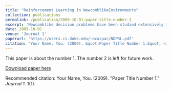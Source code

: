 ```yaml
---
title: "Reinforcement Learning in NewcomblikeEnvironments"
collection: publications
permalink: /publication/2009-10-01-paper-title-number-1
excerpt: 'Newcomblike decision problems have been studied extensively in the decision theory literature, but they have so far been largely absent in the reinforcement learning literature. In this paper we study value-based re-inforcement learning algorithms in the Newcomblike setting, and answer some of the fundamental theoretical questions about the behaviour of such algorithms in these environments. We show that a value-based reinforcement learning agent cannot converge to a policy that is not ratifiable. This gives us a powerful tool for reasoning about the limit behaviour of agents –- for example, it lets us show that there are Newcomblike environments in which a reinforcement learning agent cannot converge to any optimal policy. We show that a ratifiable policy always exists in our setting, but that there are cases in which a reinforcement learning agent normally cannotconverge to it (and hence cannot converge at all). We also prove severalresults about the possible limit behaviours of agents in cases where theydo not converge to any policy.'
date: 2009-10-01
venue: 'Journal 1'
paperurl: 'https://users.cs.duke.edu/~ocaspar/NDPRL.pdf'
citation: 'Your Name, You. (2009). &quot;Paper Title Number 1.&quot; <i>Journal 1</i>. 1(1).'
---
```

This paper is about the number 1. The number 2 is left for future work.

[Download paper here](http://academicpages.github.io/files/paper1.pdf)

Recommended citation: Your Name, You. (2009). "Paper Title Number 1." <i>Journal 1</i>. 1(1).
